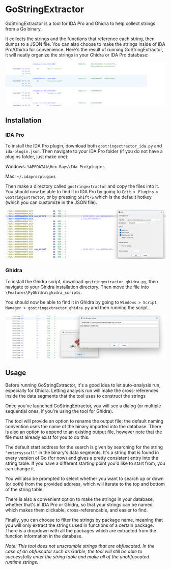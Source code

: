 # GoStringExtractor

GoStringExtractor is a tool for IDA Pro and Ghidra to help collect strings from a Go binary.

It collects the strings and the functions that reference each string, then dumps to a JSON file. You can also choose to make the strings inside of IDA Pro/Ghidra for convenience. Here's the result of running GoStringExtractor, it will neatly organize the strings in your Ghidra or IDA Pro database:

![GoStringExtractor Result](./img/gostringextractor_result.png)

## Installation

### IDA Pro
To install the IDA Pro plugin, download both `gostringextractor_ida.py` and `ida-plugin.json`. Then navigate to your IDA Pro folder (if you do not have a plugins folder, just make one):

Windows:
`%APPDATA%\Hex-Rays\Ida Pro\plugins`

Mac:
`~/.idapro/plugins`

Then make a directory called `gostringextractor` and copy the files into it. You should now be able to find it in IDA Pro by going to `Edit > Plugins > GoStringExtractor`, or by pressing `Shift-S` which is the default hotkey (which you can customize in the JSON file).

![IDA Pro Demo](./img/gostringextractor_ida.png)

### Ghidra
To install the Ghidra script, download `gostringextractor_ghidra.py`, then navigate to your Ghidra installation directory. Then move the file into
`\Features\PyGhidra\ghidra_scripts`. 

You should now be able to find it in Ghidra by going to `Windows > Script Manager > gostringextractor_ghidra.py` and then running the script.

![Ghidra Demo](./img/gostringextractor_ghidra.png)

## Usage
Before running GoStringExtractor, it's a good idea to let auto-analysis run, especially for Ghidra. Letting analysis run will make the cross-references inside the data segments that the tool uses to construct the strings

Once you've launched GoStringExtractor, you will see a dialog (or multiple sequential ones, if you're using the tool for Ghidra). 

The tool will provide an option to rename the output file; the default naming convention uses the name of the binary imported into the database. There is also an option to append to an existing output file, however note that the file must already exist for you to do this. 

The default start address for the search is given by searching for the string `"entersyscall"` in the binary's data segments. It's a string that is found in every version of Go (for now) and gives a pretty consistent entry into the string table. If you have a different starting point you'd like to start from, you can change it. 

You will also be prompted to select whether you want to search up or down (or both) from the provided address, which will iterate to the top and bottom of the string table.

There is also a convenient option to make the strings in your database, whether that's in IDA Pro or Ghidra, so that your strings can be named which makes them clickable, cross-referencable, and easier to find. 

Finally, you can choose to filter the strings by package name, meaning that you will only extract the strings used in functions of a certain package. There is a dropdown with all the packages which are extracted from the function information in the database.

*Note: This tool does not unscramble strings that are obfuscated. In the case of an obfuscator such as Garble, the tool will still be able to successfully enter the string table and make all of the unobfuscated runtime strings.*
